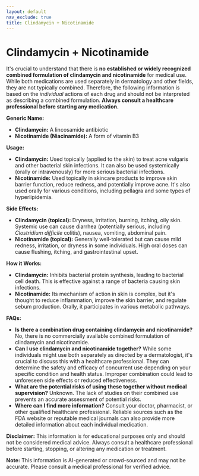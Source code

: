 ```yaml
---
layout: default
nav_exclude: true
title: Clindamycin + Nicotinamide
---
```


# Clindamycin + Nicotinamide

It's crucial to understand that there is **no established or widely recognized combined formulation of clindamycin and nicotinamide** for medical use.  While both medications are used separately in dermatology and other fields, they are not typically combined.  Therefore, the following information is based on the *individual* actions of each drug and should not be interpreted as describing a combined formulation.  **Always consult a healthcare professional before starting any medication.**

**Generic Name:**

* **Clindamycin:**  A lincosamide antibiotic
* **Nicotinamide (Niacinamide):** A form of vitamin B3

**Usage:**

* **Clindamycin:** Used topically (applied to the skin) to treat acne vulgaris and other bacterial skin infections.  It can also be used systemically (orally or intravenously) for more serious bacterial infections.
* **Nicotinamide:** Used topically in skincare products to improve skin barrier function, reduce redness, and potentially improve acne.  It's also used orally for various conditions, including pellagra and some types of hyperlipidemia.

**Side Effects:**

* **Clindamycin (topical):**  Dryness, irritation, burning, itching, oily skin.  Systemic use can cause diarrhea (potentially serious, including *Clostridium difficile* colitis), nausea, vomiting, abdominal pain.
* **Nicotinamide (topical):** Generally well-tolerated but can cause mild redness, irritation, or dryness in some individuals.  High oral doses can cause flushing, itching, and gastrointestinal upset.

**How it Works:**

* **Clindamycin:**  Inhibits bacterial protein synthesis, leading to bacterial cell death. This is effective against a range of bacteria causing skin infections.
* **Nicotinamide:**  Its mechanism of action in skin is complex, but it's thought to reduce inflammation, improve the skin barrier, and regulate sebum production.  Orally, it participates in various metabolic pathways.

**FAQs:**

* **Is there a combination drug containing clindamycin and nicotinamide?**  No, there is no commercially available combined formulation of clindamycin and nicotinamide.
* **Can I use clindamycin and nicotinamide together?**  While some individuals might use both separately as directed by a dermatologist, it's crucial to discuss this with a healthcare professional. They can determine the safety and efficacy of concurrent use depending on your specific condition and health status.  Improper combination could lead to unforeseen side effects or reduced effectiveness.
* **What are the potential risks of using these together without medical supervision?** Unknown. The lack of studies on their combined use prevents an accurate assessment of potential risks.
* **Where can I find more information?** Consult your doctor, pharmacist, or other qualified healthcare professional.  Reliable sources such as the FDA website or reputable medical journals can also provide more detailed information about each individual medication.


**Disclaimer:** This information is for educational purposes only and should not be considered medical advice. Always consult a healthcare professional before starting, stopping, or altering any medication or treatment.


**Note:** This information is AI-generated or crowd-sourced and may not be accurate. Please consult a medical professional for verified advice.